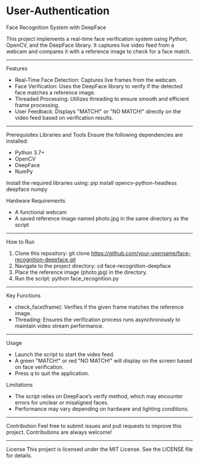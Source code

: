 # User-Authentication
Face Recognition System with DeepFace

This project implements a real-time face verification system using Python, OpenCV, and the DeepFace library. It captures live video feed from a webcam and compares it with a reference image to check for a face match.  

---

Features
- Real-Time Face Detection: Captures live frames from the webcam.
- Face Verification: Uses the DeepFace library to verify if the detected face matches a reference image.
- Threaded Processing: Utilizes threading to ensure smooth and efficient frame processing.
- User Feedback: Displays "MATCH!" or "NO MATCH!" directly on the video feed based on verification results.

---

Prerequisites
Libraries and Tools
Ensure the following dependencies are installed:
- Python 3.7+
- OpenCV
- DeepFace
- NumPy

Install the required libraries using:
pip install opencv-python-headless deepface numpy

Hardware Requirements
- A functional webcam
- A saved reference image named photo.jpg in the same directory as the script

---

How to Run
1. Clone this repository:
   git clone https://github.com/your-username/face-recognition-deepface.git
2. Navigate to the project directory:
   cd face-recognition-deepface
3. Place the reference image (photo.jpg) in the directory.
4. Run the script:
   python face_recognition.py

---

Key Functions
- check_face(frame): Verifies if the given frame matches the reference image.
- Threading: Ensures the verification process runs asynchronously to maintain video stream performance.

---

Usage
- Launch the script to start the video feed.
- A green "MATCH!" or red "NO MATCH!" will display on the screen based on face verification.
- Press q to quit the application.


Limitations
- The script relies on DeepFace’s verify method, which may encounter errors for unclear or misaligned faces.
- Performance may vary depending on hardware and lighting conditions.

---

Contribution
Feel free to submit issues and pull requests to improve this project. Contributions are always welcome!

---

License
This project is licensed under the MIT License. See the LICENSE file for details.

